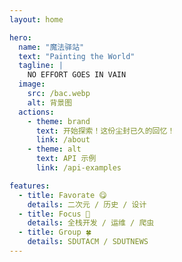 ```yaml
---
layout: home

hero:
  name: "魔法驿站"
  text: "Painting the World"
  tagline: |
    NO EFFORT GOES IN VAIN
  image:
    src: /bac.webp
    alt: 背景图
  actions:
    - theme: brand
      text: 开始探索！这份尘封已久的回忆！
      link: /about
    - theme: alt
      text: API 示例
      link: /api-examples

features:
  - title: Favorate 😋
    details: 二次元 / 历史 / 设计
  - title: Focus 🎯
    details: 全栈开发 / 运维 / 爬虫
  - title: Group 🍀
    details: SDUTACM / SDUTNEWS
---
```


